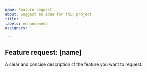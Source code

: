 ```yaml
---
name: Feature request
about: Suggest an idea for this project
title: ''
labels: enhancement
assignees: ''

---
```


## Feature request: [name]

A clear and concise description of the feature you want to request.
